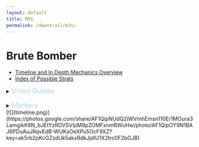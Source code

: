 ```yaml
---
layout: default
title: M3S
permalink: /dawntrail/m3s/
---
```

# Brute Bomber

- [Timeline and In Depth Mechanics Overview](indepth)
- [Index of Possible Strats](strats)

<details><summary><font size="4" color="LightBlue">Video Guides</font></summary>
  <details><summary>Hope</summary>
  {% include youtube.html id="aAp9jBUU3Ss" %}
  </details>
  <details><summary>Yukizuri</summary>
  {% include youtube.html id="H1qdLOVULo4" %}
  </details>
  <details><summary>Hector</summary>
  {% include youtube.html id="R_T6l_nKwlw" %}
  </details>
  <details><summary>MTQ</summary>
  {% include youtube.html id="751ljsKKYKQ" %}
  </details>
  <details><summary>Rinon</summary>
  {% include youtube.html id="BU4sriWfbVA" %}
  </details>
  <details><summary>Rainesama</summary>
  {% include youtube.html id="1IjDUzwfFfw" %}
  </details>
</details>
<br>
<details markdown=block>
  <summary><font size="4" color="LightBlue">Markers</font></summary>
  ```json
  {"Name":"M3S", "MapID":990,
  "A":{"X":100.0,"Y":0.0,"Z":93.0,"ID":0,"Active":true},
  "B":{"X":107.0,"Y":0.0,"Z":100.0,"ID":1,"Active":true},
  "C":{"X":100.0,"Y":0.0,"Z":107.0,"ID":2,"Active":true},
  "D":{"X":93.0,"Y":0.0,"Z":100.0,"ID":3,"Active":true},
  "One":{"X":91.5,"Y":0.0,"Z":91.5,"ID":7,"Active":true},
  "Two":{"X":108.5,"Y":0.0,"Z":91.5,"ID":4,"Active":true},
  "Three":{"X":108.5,"Y":0.0,"Z":108.5,"ID":5,"Active":true},
  "Four":{"X":91.5,"Y":0.0,"Z":108.5,"ID":6,"Active":true}}
  ```
</details>
[![](timeline.png)](https://photos.google.com/share/AF1QipNUdQ2iWVmhEmsn110Er1MOura3LamgikK8N_bJEtYzRDVSVIpM9pZOMFxnmBWuHw/photo/AF1QipOY9N1BAJ6PDuAuJRqvEdB-WUKsOeXPu5OcF9XZ?key=ak5rb2pKcGZzdUk5akxRdkJjdlU1X2trc0F2bGJB)
